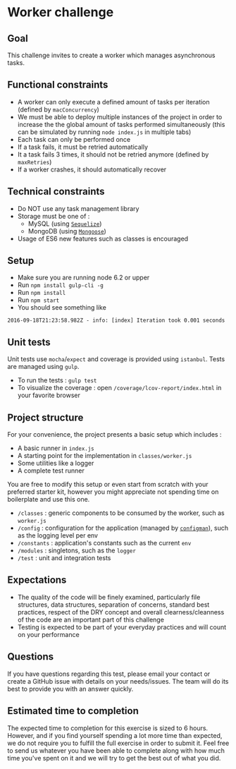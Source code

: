 # Worker challenge

## Goal

This challenge invites to create a worker which manages asynchronous tasks.

## Functional constraints

- A worker can only execute a defined amount of tasks per iteration (defined by `macConcurrency`)
- We must be able to deploy multiple instances of the project in order to increase the the global amount of tasks performed simultaneously (this can be simulated by running `node index.js` in multiple tabs)
- Each task can only be performed once
- If a task fails, it must be retried automatically
- It a task fails 3 times, it should not be retried anymore (defined by `maxRetries`)
- If a worker crashes, it should automatically recover

## Technical constraints

- Do NOT use any task management library
- Storage must be one of :
  - MySQL (using [`Sequelize`](http://docs.sequelizejs.com/en/v3/))
  - MongoDB (using [`Mongoose`](http://mongoosejs.com/))
- Usage of ES6 new features such as classes is encouraged


## Setup

- Make sure you are running node 6.2 or upper
- Run `npm install gulp-cli -g`
- Run `npm install`
- Run `npm start`
- You should see something like 

```
2016-09-18T21:23:58.982Z - info: [index] Iteration took 0.001 seconds
```

## Unit tests

Unit tests use `mocha`/`expect` and coverage is provided using `istanbul`. Tests are managed using `gulp`.

- To run the tests : `gulp test`
- To visualize the coverage : open `/coverage/lcov-report/index.html` in your favorite browser

## Project structure

For your convenience, the project presents a basic setup which includes :
- A basic runner in `index.js`
- A starting point for the implementation in `classes/worker.js`
- Some utilities like a logger
- A complete test runner

You are free to modify this setup or even start from scratch with your preferred starter kit, however you might appreciate not spending time on boilerplate and use this one.

- `/classes` : generic components to be consumed by the worker, such as `worker.js`
- `/config` : configuration for the application (managed by [`configman`](https://www.npmjs.com/package/configman)), such as the logging level per env
- `/constants` : application's constants such as the current `env`
- `/modules` : singletons, such as the `logger`
- `/test` : unit and integration tests

## Expectations

- The quality of the code will be finely examined, particularly file structures, data structures, separation of concerns, standard best practices, respect of the DRY concept and overall clearness/cleanness of the code are an important part of this challenge
- Testing is expected to be part of your everyday practices and will count on your performance

## Questions
 
 If you have questions regarding this test, please email your contact or create a GitHub issue with details on your needs/issues. The team will do its best to provide you with an answer quickly.
 
## Estimated time to completion
 
 The expected time to completion for this exercise is sized to 6 hours. However, and if you find yourself spending a lot more time than expected, we do not require you to fulfill the full exercise in order to submit it. Feel free to send us whatever you have been able to complete along with how much time you've spent on it and we will try to get the best out of what you did. 